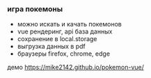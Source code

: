 ### игра покемоны

- можно искать и качать покемонов
- vue рендеринг, api база данных
- сохранение в local.storage
- выгрузка данных в pdf
- браузеры firefox, chrome, edge

демо https://mike2142.github.io/pokemon-vue/
